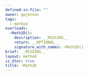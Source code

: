 ```yaml
---
defined-in-file: ""
owner: gwjensen
tags:
  - method
overloads:
  ~Math2D():
    description: __MISSING__
    return: __OPTIONAL__
    signature_with_names: ~Math2D()
brief: __MISSING__
layout: method
is_dtor: true
title: ~Math2D
---
```

